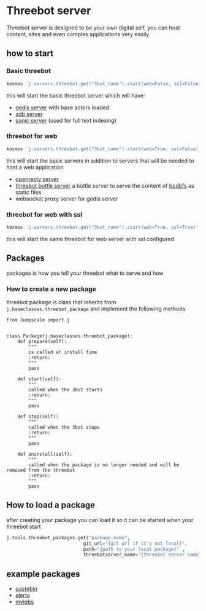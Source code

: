 # Threebot server 
Threebot server is designed to be your own digital self, you can host content, sites and even complex applications very easily

## how to start 
### Basic threebot
```bash
kosmos 'j.servers.threebot.get("3bot_name").start(web=False, ssl=False)'
```
this will start the basic threebot server which will have:
- [gedis server](https://github.com/threefoldtech/jumpscaleX_core/blob/development/docs/Gedis/README.md) with base actors loaded
- [zdb server](https://github.com/threefoldtech/0-db/blob/development/README.md)
- [sonic server](https://github.com/valeriansaliou/sonic/blob/master/README.md) (used for full text indexing)

### threebot for web
```bash
kosmos 'j.servers.threebot.get("3bot_name").start(web=True, ssl=False)'
```
this will start the basic servers in addition to servers that will be needed to host a web application
- [openresty server](https://github.com/threefoldtech/jumpscaleX_core/blob/development/JumpscaleCore/servers/openresty/README.md) 
- [threebot bottle server]() a bottle server to serve the content of [bcdbfs](https://github.com/threefoldtech/jumpscaleX_core/blob/development/JumpscaleCore/sal/bcdbfs/README.md) as static files 
- websocket proxy server for gedis server

### threebot for web with ssl
```bash
kosmos 'j.servers.threebot.get("3bot_name").start(web=True, ssl=True)'
```
this will start the same threebot for web server with ssl configured


## Packages
packages is how you tell your threebot what to serve and how

### How to create a new package
threebot package is class that inherits from `j.baseclasses.threebot_package` and implement the following methods
```
from Jumpscale import j


class Package(j.baseclasses.threebot_package):
    def prepare(self):
        """
        is called at install time
        :return:
        """
        pass

    def start(self):
        """
        called when the 3bot starts
        :return:
        """
        pass
        
    def stop(self):
        """
        called when the 3bot stops
        :return:
        """
        pass

    def uninstall(self):
        """
        called when the package is no longer needed and will be removed from the threebot
        :return:
        """
        pass

```

## How to load a package
after creating your package you can load it so it can be started when your threebot start
```python
j.tools.threebot_packages.get("package_name", 
                            git_url="{git url if it's not local}", 
                            path="{path to your local package}" ,
                            threebotserver_name="{threebot server name}")
```

## example packages
- [pastebin](https://github.com/threefoldtech/jumpscaleX_threebot/blob/development_web_examples/ThreeBotPackages/pastebin/README.md
)
- [alerta](https://github.com/threefoldtech/jumpscaleX_threebot/blob/development_web_examples/ThreeBotPackages/alerta/README.md)
- [myjobs](https://github.com/threefoldtech/jumpscaleX_threebot/blob/development_web_examples/ThreeBotPackages/myjobs/README.md)